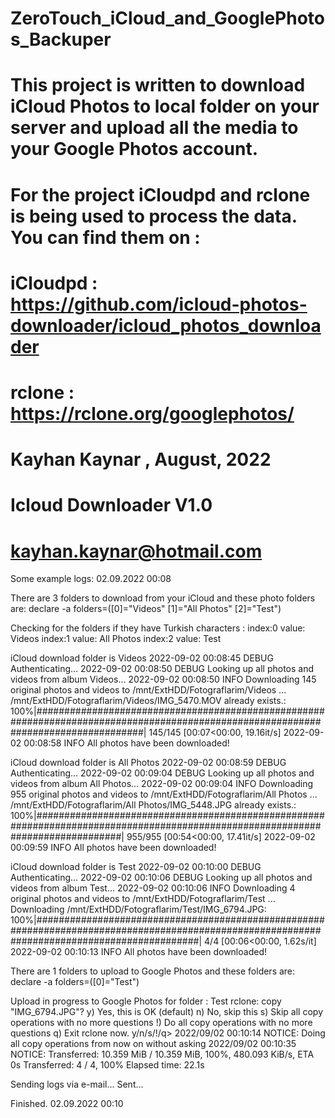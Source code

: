 # ZeroTouch_iCloud_and_GooglePhotos_Backuper

# This project is written to download iCloud Photos to local folder on your server and upload all the media to your Google Photos account.
# For the project iCloudpd and rclone is being used to process the data. You can find them on :
# iCloudpd : https://github.com/icloud-photos-downloader/icloud_photos_downloader
# rclone   : https://rclone.org/googlephotos/
#
#
# Kayhan Kaynar , August, 2022
# Icloud Downloader V1.0
# kayhan.kaynar@hotmail.com

Some example logs:
02.09.2022 00:08

There are 3 folders to download from your iCloud and these photo folders are:
declare -a folders=([0]="Videos" [1]="All Photos" [2]="Test")

Checking for the folders if they have Turkish characters :
index:0 value: Videos
index:1 value: All Photos
index:2 value: Test

iCloud download folder is Videos
2022-09-02 00:08:45 DEBUG    Authenticating...
2022-09-02 00:08:50 DEBUG    Looking up all photos and videos from album Videos...
2022-09-02 00:08:50 INFO     Downloading 145 original photos and videos to /mnt/ExtHDD/Fotograflarim/Videos ...
/mnt/ExtHDD/Fotograflarim/Videos/IMG_5470.MOV already exists.: 100%|####################################################################################################################################| 145/145 [00:07<00:00, 19.16it/s]
2022-09-02 00:08:58 INFO     All photos have been downloaded!

iCloud download folder is All Photos
2022-09-02 00:08:59 DEBUG    Authenticating...
2022-09-02 00:09:04 DEBUG    Looking up all photos and videos from album All Photos...
2022-09-02 00:09:04 INFO     Downloading 955 original photos and videos to /mnt/ExtHDD/Fotograflarim/All Photos ...
/mnt/ExtHDD/Fotograflarim/All Photos/IMG_5448.JPG already exists.: 100%|################################################################################################################################| 955/955 [00:54<00:00, 17.41it/s]
2022-09-02 00:09:59 INFO     All photos have been downloaded!

iCloud download folder is Test
2022-09-02 00:10:00 DEBUG    Authenticating...
2022-09-02 00:10:06 DEBUG    Looking up all photos and videos from album Test...
2022-09-02 00:10:06 INFO     Downloading 4 original photos and videos to /mnt/ExtHDD/Fotograflarim/Test ...
Downloading /mnt/ExtHDD/Fotograflarim/Test/IMG_6794.JPG: 100%|##############################################################################################################################################| 4/4 [00:06<00:00,  1.62s/it]
2022-09-02 00:10:13 INFO     All photos have been downloaded!

There are 1 folders to upload to Google Photos and these folders are:
declare -a folders=([0]="Test")

Upload in progress to Google Photos for folder : Test
rclone: copy "IMG_6794.JPG"?
y) Yes, this is OK (default)
n) No, skip this
s) Skip all copy operations with no more questions
!) Do all copy operations with no more questions
q) Exit rclone now.
y/n/s/!/q> 2022/09/02 00:10:14 NOTICE: Doing all copy operations from now on without asking
2022/09/02 00:10:35 NOTICE: 
Transferred:       10.359 MiB / 10.359 MiB, 100%, 480.093 KiB/s, ETA 0s
Transferred:            4 / 4, 100%
Elapsed time:        22.1s


Sending logs via e-mail...
Sent...

Finished.
02.09.2022 00:10

